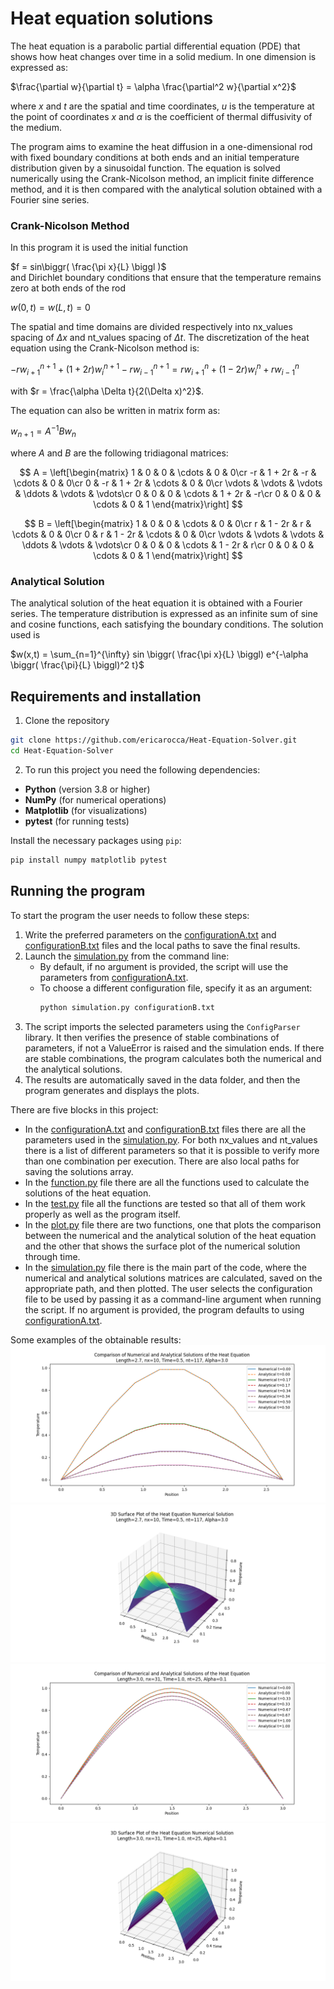 <h1>Heat equation solutions</h1>
The heat equation is a parabolic partial differential equation (PDE) that shows how heat changes over time in a solid medium.
In one dimension is expressed as:

$\frac{\partial w}{\partial t} = \alpha \frac{\partial^2 w}{\partial x^2}$

where $x$ and $t$ are the spatial and time coordinates, $u$ is the temperature at the point of coordinates $x$ and $\alpha$ is the coefficient of thermal diffusivity of the medium.

The program aims to examine the heat diffusion in a one-dimensional rod with fixed boundary conditions at both ends and an initial temperature distribution given by a sinusoidal function. The equation is solved numerically using the Crank-Nicolson method, an implicit finite difference method, and it is then compared with the analytical solution obtained with a Fourier sine series.

<h3>Crank-Nicolson Method</h3>
In this program it is used the initial function

$f = sin\biggr( \frac{\pi  x}{L} \biggl )$\
and Dirichlet boundary conditions that ensure that the temperature remains zero at both ends of the rod

$w(0,t) = w(L,t) = 0$

The spatial and time domains are divided respectively into nx_values spacing of $\Delta x$ and nt_values spacing of $\Delta t$.
The discretization of the heat equation using the Crank-Nicolson method is:

$-r w_{i+1}^{n+1} + (1 + 2r)w_i^{n+1} - r w_{i-1}^{n+1} = r w_{i+1}^n + (1 - 2r) w_i^n + r w_{i-1}^n$

with $r = \frac{\alpha \Delta t}{2(\Delta x)^2}$.

The equation can also be written in matrix form as:

$w_{n+1} = A^{-1}Bw_n$

where $A$ and $B$ are the following tridiagonal matrices:

$$
A = \left[\begin{matrix}
1 & 0 & 0 & \cdots & 0 & 0\cr
-r & 1 + 2r & -r & \cdots & 0 & 0\cr
0 & -r & 1 + 2r & \cdots & 0 & 0\cr
\vdots & \vdots & \vdots & \ddots & \vdots & \vdots\cr
0 & 0 & 0 & \cdots & 1 + 2r & -r\cr
0 & 0 & 0 & \cdots & 0 & 1
\end{matrix}\right]
$$

$$
B = \left[\begin{matrix}
1 & 0 & 0 & \cdots & 0 & 0\cr
r & 1 - 2r & r & \cdots & 0 & 0\cr
0 & r & 1 - 2r & \cdots & 0 & 0\cr
\vdots & \vdots & \vdots & \ddots & \vdots & \vdots\cr
0 & 0 & 0 & \cdots & 1 - 2r & r\cr
0 & 0 & 0 & \cdots & 0 & 1
\end{matrix}\right]
$$

<h3>Analytical Solution</h3>
The analytical solution of the heat equation it is obtained with a Fourier series. The temperature distribution is expressed as an infinite sum of sine and cosine functions, each satisfying the boundary conditions. The solution used is

$w(x,t) = \sum_{n=1}^{\infty} sin \biggr( \frac{\pi x}{L} \biggl) e^{-\alpha \biggr( \frac{\pi}{L} \biggl)^2 t}$


<h2>Requirements and installation</h2>

1. Clone the repository

```bash
git clone https://github.com/ericarocca/Heat-Equation-Solver.git
cd Heat-Equation-Solver
```

2. To run this project you need the following dependencies:

- **Python** (version 3.8 or higher)
- **NumPy** (for numerical operations)
- **Matplotlib** (for visualizations)
- **pytest** (for running tests)

Install the necessary packages using `pip`:

```bash
pip install numpy matplotlib pytest
```

<h2>Running the program</h2>
To start the program the user needs to follow these steps:

1. Write the preferred parameters on the [configurationA.txt](./configurationA.txt) and [configurationB.txt](./configurationB.txt) files and the local paths to save the final results.
2. Launch the [simulation.py](./simulation.py) from the command line:
   - By default, if no argument is provided, the script will use the parameters from [configurationA.txt](./configurationA.txt).
   - To choose a different configuration file, specify it as an argument:
      ```bash
      python simulation.py configurationB.txt
      ```
3. The script imports the selected parameters using the `ConfigParser` library. It then verifies the presence of stable combinations of parameters, if not a ValueError is raised and the simulation ends. If there are stable combinations, the program calculates both the numerical and the analytical solutions.
4. The results are automatically saved in the data folder, and then the program generates and displays the plots.

There are five blocks in this project:
* In the [configurationA.txt](./configurationA.txt) and [configurationB.txt](./configurationB.txt) files there are all the parameters used in the [simulation.py](./simulation.py). For both nx_values and nt_values there is a list of different parameters so that it is possible to verify more than one combination per execution. There are also local paths for saving the solutions array.
* In the [function.py](./function.py) file there are all the functions used to calculate the solutions of the heat equation.
* In the [test.py](./test.py) file all the functions are tested so that all of them work properly as well as the program itself.
* In the [plot.py](./plot.py) file there are two functions, one that plots the comparison between the numerical and the analytical solution of the heat equation and the other that shows the surface plot of the numerical solution through time.
* In the [simulation.py](./simulation.py) file there is the main part of the code, where the numerical and analytical solutions  matrices are calculated, saved on the appropriate path, and then plotted. The user selects the configuration file to be used by passing it as a command-line argument when running the script. If no argument is provided, the program defaults to using [configurationA.txt](./configurationA.txt).

Some examples of the obtainable results:
![Plot](./Plot/Figure1.png)
![Plot](./Plot/Figure2.png)
![Plot](./Plot/Figure3.png)
![Plot](./Plot/Figure4.png)
